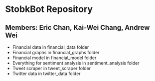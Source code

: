 # StobkBot Repository
## Members: Eric Chan, Kai-Wei Chang, Andrew Wei

- Financial data in financial_data folder
- Financial graphs in financial_graphs folder 
- Financial model in financial_model folder
- Everything for sentiment analysis in sentiment_analysis folder
- Tweet scraper in tweet_scraper folder
- Twitter data in twitter_data folder